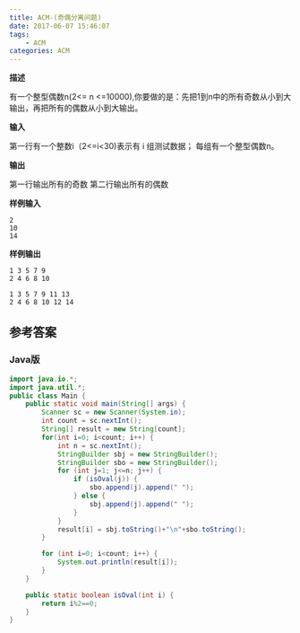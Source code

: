 ```yaml
---
title: ACM-(奇偶分离问题)
date: 2017-06-07 15:46:07
tags: 
	- ACM 
categories: ACM 
---
```



**描述**

有一个整型偶数n(2<= n <=10000),你要做的是：先把1到n中的所有奇数从小到大输出，再把所有的偶数从小到大输出。

**输入**

第一行有一个整数i（2<=i<30)表示有 i 组测试数据；
每组有一个整型偶数n。

**输出**

第一行输出所有的奇数
第二行输出所有的偶数

**样例输入**

```
2
10
14
```

**样例输出**

```
1 3 5 7 9 
2 4 6 8 10 

1 3 5 7 9 11 13 
2 4 6 8 10 12 14
```

<!-- more -->

## 参考答案

### Java版


```java
import java.io.*;
import java.util.*;
public class Main {
	public static void main(String[] args) {
		Scanner sc = new Scanner(System.in);
		int count = sc.nextInt();
		String[] result = new String[count];
		for(int i=0; i<count; i++) {
			int n = sc.nextInt();
			StringBuilder sbj = new StringBuilder();
			StringBuilder sbo = new StringBuilder();
			for (int j=1; j<=n; j++) {
				if (isOval(j)) {
					sbo.append(j).append(" ");
				} else {
					sbj.append(j).append(" ");
				}
			}
			result[i] = sbj.toString()+"\n"+sbo.toString();
		}

		for (int i=0; i<count; i++) {
			System.out.println(result[i]);
		}
	}

	public static boolean isOval(int i) {
		return i%2==0;
	}
}
```
